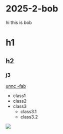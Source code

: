 # 2025-2-bob

hi
 this is bob

 # h1
 ## h2
 ### j3



[unnc -fab](www.nbfablab.com)
* class1
* class2
* class3
  * class3.1
  * class3.2
 
![](https://nexmaker-profabx.oss-cn-hangzhou.aliyuncs.com/img/2023.png) 
